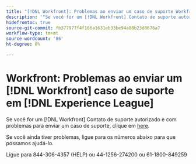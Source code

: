 ```yaml
---
title: "[!DNL Workfront]: Problemas ao enviar um caso de suporte Workfront no Experience League"
description: '"Se você for um [!DNL Workfront] Contato de suporte autorizado e com problemas ao enviar um caso de suporte, ligue para os números abaixo para que possamos ajudá-lo.'
hidefromtoc: true
source-git-commit: fb377977f4f166a1631eb33be94a88b23d8676a7
workflow-type: tm+mt
source-wordcount: '86'
ht-degree: 0%

---
```



# Workfront: Problemas ao enviar um [!DNL Workfront] caso de suporte em [!DNL Experience League]

Se você for um [!DNL Workfront] Contato de suporte autorizado e com problemas para enviar um caso de suporte, clique em [here](https://workfrontpartners.force.com/one/s/).

Se você ainda tiver problemas, ligue para os números abaixo para que possamos ajudá-lo.

Ligue para 844-306-4357 (HELP) ou 44-1256-274200 ou 61-1800-849259
